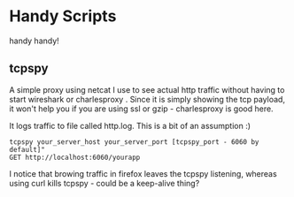 # Handy Scripts

handy handy!

## tcpspy

A simple proxy using netcat I use to see actual http traffic without having to start wireshark or charlesproxy .
Since it is simply showing the tcp payload, it won't help you if you are using ssl or gzip - charlesproxy is good here.

It logs traffic to file called http.log. This is a bit of an assumption :)


    tcpspy your_server_host your_server_port [tcpspy_port - 6060 by default]"
    GET http://localhost:6060/yourapp

I notice that browing traffic in firefox leaves the tcpspy listening, whereas using curl kills tcpspy - could be a keep-alive thing?

